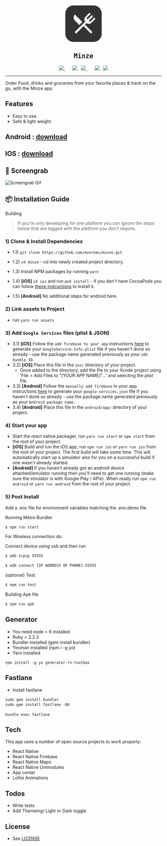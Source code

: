   <p align="center">
  <a href="https://github.com/mzeroes/minze">
    <img width="120px" src="app/assets/images/logo/logo.svg" />
  </a>
  </p>
  <h2 align="center" style="font-family: monospace">Minze</h2>
  <p>
  <div align="center" >
  <a href="https://github.com/shubhamxy/minze/actions">
  <img
      src="https://github.com/shubhamxy/minze/workflows/Main%20CI%20Workflow/badge.svg" />
  </a>
  &nbsp;&nbsp;&nbsp;&nbsp;&nbsp;
  <img src="https://upload.wikimedia.org/wikipedia/commons/3/34/Android_Studio_icon.svg" height="22">&nbsp;&nbsp;
  <a href="https://install.appcenter.ms/users/mzeroes/apps/minze-3/distribution_groups/public%20preview">
  <img
      src="https://build.appcenter.ms/v0.1/apps/8880bb0e-5cc6-47b0-b568-6b3e64ad3f8c/branches/master/badge" />
  </a>&nbsp;&nbsp;&nbsp;&nbsp;&nbsp;
  <img src="https://upload.wikimedia.org/wikipedia/commons/f/fa/Apple_logo_black.svg" height="22">&nbsp;&nbsp;
    <a href="https://install.appcenter.ms/users/mzeroes/apps/minze/distribution_groups/public%20preview">
  <img
    src="https://build.appcenter.ms/v0.1/apps/1a2b2b7a-1fc9-4662-9239-28fcc0bdf751/branches/master/badge" />
  </a>
</p>
</div>

---

Order Food, drinks and groceries from your favorite places & track on the go, with the Minze app.

## Features

- Easy to use.
- Safe & light weight.

## Android : [download](https://install.appcenter.ms/users/mzeroes/apps/minze-3/distribution_groups/preview)

## IOS : [download](https://install.appcenter.ms/users/mzeroes/apps/minze-1/distribution_groups/public%20preview)

## 🤖 Screengrab

![Screengrab Gif](./.github/screen.gif)

## 📦 Installation Guide

Building

> If you're only developing for one platform you can ignore the steps below that are tagged with the platform you don't require.

### 1) Clone & Install Dependencies

- 1.1) `git clone https://github.com/mzeroes/minze.git`

- 1.2) `cd minze` - cd into newly created project directory.
- 1.3) Install NPM packages by running `yarn`
- 1.4) **[iOS]** `cd ios` and run `pod install` - if you don't have CocoaPods you can follow [these instructions](https://guides.cocoapods.org/using/getting-started.html#getting-started) to install it.
- 1.5) **[Android]** No additional steps for android here.

### 2) Link assets to Project

- run `yarn run assets`

### 3) Add `Google Services` files (plist & JSON)

- 3.1) **[iOS]** Follow the `add firebase to your app` instructions [here](https://firebase.google.com/docs/ios/setup#add_firebase_to_your_app) to generate your `GoogleService-Info.plist` file if you haven't done so already - use the package name generated previously as your `iOS bundle ID`.
- 3.2) **[iOS]** Place this file in the `ios/` directory of your project.
  - Once added to the directory, add the file to your Xcode project using 'File > Add Files to "[YOUR APP NAME]"…' and selecting the plist file.
- 3.3) **[Android]** Follow the `manually add firebase` to your app instructions [here](https://firebase.google.com/docs/android/setup#manually_add_firebase) to generate your `google-services.json` file if you haven't done so already - use the package name generated previously as your `Android package name`.
- 3.4) **[Android]** Place this file in the `android/app/` directory of your project.

### 4) Start your app

- Start the react native packager, run `yarn run start` or `npm start` from the root of your project.
- **[iOS]** Build and run the iOS app, run `npm run ios` or `yarn run ios` from the root of your project. The first build will take some time. This will automatically start up a simulator also for you on a successful build if one wasn't already started.
- **[Android]** If you haven't already got an android device attached/emulator running then you'll need to get one running (make sure the emulator is with Google Play / APIs). When ready run `npm run android` or `yarn run android` from the root of your project.

### 5) Post Install

Add a .env file for environment variables
matching the .env.demo file

Running Metro Bundler

```bash
$ npm run start
```

For Wireless connection do:

Connect device using usb and then run

```bash
$ adb tcpip 55555
```

```bash
$ adb connect [IP ADDRESS OF PHONE]:55555
```

(optional) Test:

```bash
$ npm run test
```

Building Apk file

```bash
$ npm run apk
```

## Generator

- You need node > 6 installed
- Ruby > 2.2.3
- Bundler installed (gem install bundler)
- Yeoman installed (npm i -g yo)
- Yarn installed

```
npm install -g yo generator-rn-toolbox
```

## Fastlane

- Install fastlane

```
sudo gem install bundler
sudo gem install fastlane -NV

bundle exec fastlane
```

## Tech

This app uses a number of open source projects to work properly:

- React Native
- React Native Firebase
- React Native Maps
- React Native Unimodules
- App center
- Lottie Animations

## Todos

- Write tests
- Add Themeing/ Light or Dark toggle

## License

- See [LICENSE](/LICENSE)
